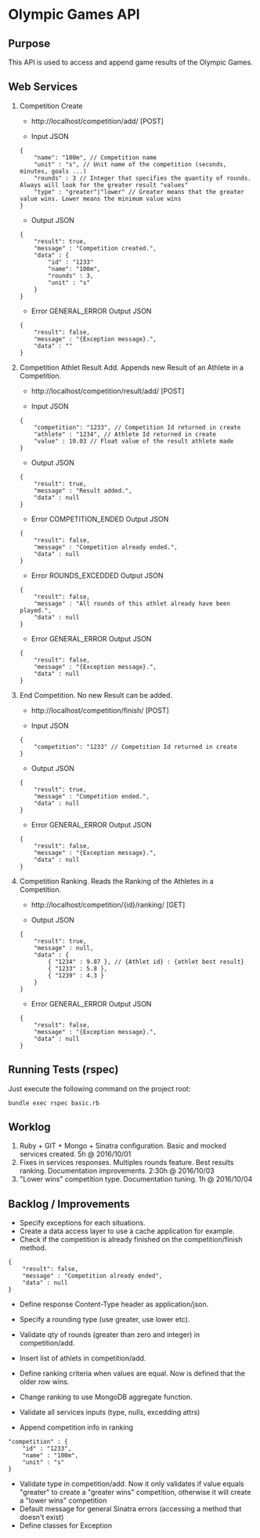 # Olympic Games API

## Purpose 

This API is used to access and append game results of the Olympic Games.


## Web Services

1. Competition Create

	* http://localhost/competition/add/ [POST]

	* Input JSON
	```
	{
		"name": "100m", // Competition name
		"unit" : "s", // Unit name of the competition (seconds, minutes, goals ...)
		"rounds" : 3 // Integer that specifies the quantity of rounds. Always will look for the greater result "values"
		"type" : "greater"|"lower" // Greater means that the greater value wins. Lower means the minimum value wins
	}
	```

	* Output JSON

	```
	{
		"result": true,
		"message" : "Competition created.",
		"data" : {
			"id" : "1233"
			"name": "100m",
			"rounds" : 3,
			"unit" : "s"
		}
	}
	```

	* Error GENERAL_ERROR Output JSON

	```
	{
		"result": false,
		"message" : "{Exception message}.",
		"data" : ""
	}
	```

2. Competition Athlet Result Add. Appends new Result of an Athlete in a Competition.

	* http://localhost/competition/result/add/ [POST]

	* Input JSON

	```
	{
		"competition": "1233", // Competition Id returned in create
		"athlete" : "1234", // Athlete Id returned in create
		"value" : 10.03 // Float value of the result athlete made
	}
	```

	* Output JSON

	```
	{
		"result": true,
		"message" : "Result added.",
		"data" : null
	}
	```
	
	* Error COMPETITION_ENDED Output JSON

	```
	{
		"result": false,
		"message" : "Competition already ended.",
		"data" : null
	}
	```
	
	* Error ROUNDS_EXCEDDED Output JSON

	```
	{
		"result": false,
		"message" : "All rounds of this athlet already have been played.",
		"data" : null
	}
	```
	
	* Error GENERAL_ERROR Output JSON

	```
	{
		"result": false,
		"message" : "{Exception message}.",
		"data" : null
	}
	```

3. End Competition. No new Result can be added. 

	* http://localhost/competition/finish/ [POST]

	* Input JSON

	```
	{
		"competition": "1233" // Competition Id returned in create
	}
	```

	* Output JSON

	```
	{
		"result": true,
		"message" : "Competition ended.",
		"data" : null
	}
	```

	* Error GENERAL_ERROR Output JSON

	```
	{
		"result": false,
		"message" : "{Exception message}.",
		"data" : null
	}
	```

4. Competition Ranking. Reads the Ranking of the Athletes in a Competition.

	* http://localhost/competition/{id}/ranking/ [GET]
	
	* Output JSON

	```
	{
		"result": true,
		"message" : null,
		"data" : {
			{ "1234" : 9.87 }, // {Athlet id} : {athlet best result}
			{ "1233" : 5.8 },
			{ "1239" : 4.3 }
		}
	}
	```

	* Error GENERAL_ERROR Output JSON

	```
	{
		"result": false,
		"message" : "{Exception message}.",
		"data" : null
	}
	```


## Running Tests (rspec)

Just execute the following command on the project root:

```
bundle exec rspec basic.rb
```


## Worklog

1. Ruby + GIT + Mongo + Sinatra configuration. Basic and mocked services created. 5h @ 2016/10/01
2. Fixes in services responses. Multiples rounds feature. Best results ranking. Documentation improvements. 2:30h @ 2016/10/03
3. "Lower wins" competition type. Documentation tuning. 1h @ 2016/10/04



## Backlog / Improvements

- Specify exceptions for each situations.
- Create a data access layer to use a cache application for example.
- Check if the competition is already finished on the competition/finish method.
```
{
	"result": false,
	"message" : "Competition already ended",
	"data" : null
}
```

- Define response Content-Type header as application/json.
- Specify a rounding type (use greater, use lower etc).
- Validate qty of rounds (greater than zero and integer) in competition/add.

- Insert list of athlets in competition/add.
- Define ranking criteria when values are equal. Now is defined that the older row wins.
- Change ranking to use MongoDB aggregate function.
- Validate all services inputs (type, nulls, excedding attrs)
- Append competition info in ranking 
```
"competition" : {
	"id" : "1233",
	"name" : "100m",
	"unit" : "s"
}
```
- Validate type in competition/add. Now it only validates if value equals "greater" to create a "greater wins" competition, otherwise it will create a "lower wins" competition
- Default message for general Sinatra errors (accessing a method that doesn't exist) 
- Define classes for Exception
